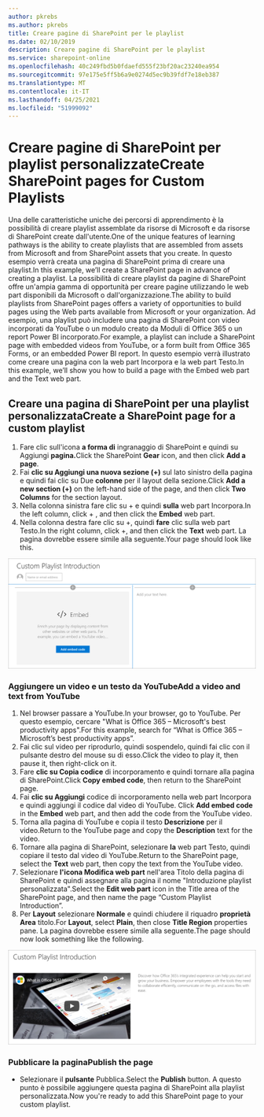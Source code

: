 ```yaml
---
author: pkrebs
ms.author: pkrebs
title: Creare pagine di SharePoint per le playlist
ms.date: 02/10/2019
description: Creare pagine di SharePoint per le playlist
ms.service: sharepoint-online
ms.openlocfilehash: 40c249fbd5b0fdaefd555f23bf20ac23240ea954
ms.sourcegitcommit: 97e175e5ff5b6a9e0274d5ec9b39fdf7e18eb387
ms.translationtype: MT
ms.contentlocale: it-IT
ms.lasthandoff: 04/25/2021
ms.locfileid: "51999092"
---
```

# <a name="create-sharepoint-pages-for-custom-playlists"></a><span data-ttu-id="18c54-103">Creare pagine di SharePoint per playlist personalizzate</span><span class="sxs-lookup"><span data-stu-id="18c54-103">Create SharePoint pages for Custom Playlists</span></span>

<span data-ttu-id="18c54-104">Una delle caratteristiche uniche dei percorsi di apprendimento è la possibilità di creare playlist assemblate da risorse di Microsoft e da risorse di SharePoint create dall'utente.</span><span class="sxs-lookup"><span data-stu-id="18c54-104">One of the unique features of learning pathways is the ability to create playlists that are assembled from assets from Microsoft and from SharePoint assets that you create.</span></span> <span data-ttu-id="18c54-105">In questo esempio verrà creata una pagina di SharePoint prima di creare una playlist.</span><span class="sxs-lookup"><span data-stu-id="18c54-105">In this example, we’ll create a SharePoint page in advance of creating a playlist.</span></span> <span data-ttu-id="18c54-106">La possibilità di creare playlist da pagine di SharePoint offre un'ampia gamma di opportunità per creare pagine utilizzando le web part disponibili da Microsoft o dall'organizzazione.</span><span class="sxs-lookup"><span data-stu-id="18c54-106">The ability to build playlists from SharePoint pages offers a variety of opportunities to build pages using the Web parts available from Microsoft or your organization.</span></span> <span data-ttu-id="18c54-107">Ad esempio, una playlist può includere una pagina di SharePoint con video incorporati da YouTube o un modulo creato da Moduli di Office 365 o un report Power BI incorporato.</span><span class="sxs-lookup"><span data-stu-id="18c54-107">For example, a playlist can include a SharePoint page with embedded videos from YouTube, or a form built from Office 365 Forms, or an embedded Power BI report.</span></span> <span data-ttu-id="18c54-108">In questo esempio verrà illustrato come creare una pagina con la web part Incorpora e la web part Testo.</span><span class="sxs-lookup"><span data-stu-id="18c54-108">In this example, we’ll show you how to build a page with the Embed web part and the Text web part.</span></span>  

## <a name="create-a-sharepoint-page-for-a-custom-playlist"></a><span data-ttu-id="18c54-109">Creare una pagina di SharePoint per una playlist personalizzata</span><span class="sxs-lookup"><span data-stu-id="18c54-109">Create a SharePoint page for a custom playlist</span></span>

1. <span data-ttu-id="18c54-110">Fare clic sull'icona **a forma di** ingranaggio di SharePoint e quindi su Aggiungi **pagina.**</span><span class="sxs-lookup"><span data-stu-id="18c54-110">Click the SharePoint **Gear** icon, and then click **Add a page**.</span></span>
2. <span data-ttu-id="18c54-111">Fai **clic su Aggiungi una nuova sezione (+)** sul lato sinistro della pagina e quindi fai clic su Due **colonne** per il layout della sezione.</span><span class="sxs-lookup"><span data-stu-id="18c54-111">Click **Add a new section (+)** on the left-hand side of the page, and then click **Two Columns** for the section layout.</span></span>
3. <span data-ttu-id="18c54-112">Nella colonna sinistra fare clic su + e quindi **sulla** web part Incorpora.</span><span class="sxs-lookup"><span data-stu-id="18c54-112">In the left column, click + , and then click the **Embed** web part.</span></span> 
4. <span data-ttu-id="18c54-113">Nella colonna destra fare clic su +, quindi **fare** clic sulla web part Testo.</span><span class="sxs-lookup"><span data-stu-id="18c54-113">In the right column, click +, and then click the **Text** web part.</span></span> <span data-ttu-id="18c54-114">La pagina dovrebbe essere simile alla seguente.</span><span class="sxs-lookup"><span data-stu-id="18c54-114">Your page should look like this.</span></span>

![cg-pagenewstart.png](media/cg-pagenewstart.png)

### <a name="add-a-video-and-text-from-youtube"></a><span data-ttu-id="18c54-116">Aggiungere un video e un testo da YouTube</span><span class="sxs-lookup"><span data-stu-id="18c54-116">Add a video and text from YouTube</span></span>

1. <span data-ttu-id="18c54-117">Nel browser passare a YouTube.</span><span class="sxs-lookup"><span data-stu-id="18c54-117">In your browser, go to YouTube.</span></span> <span data-ttu-id="18c54-118">Per questo esempio, cercare "What is Office 365 – Microsoft's best productivity apps".</span><span class="sxs-lookup"><span data-stu-id="18c54-118">For this example, search for “What is Office 365 – Microsoft’s best productivity apps”.</span></span>
2. <span data-ttu-id="18c54-119">Fai clic sul video per riprodurlo, quindi sospendelo, quindi fai clic con il pulsante destro del mouse su di esso.</span><span class="sxs-lookup"><span data-stu-id="18c54-119">Click the video to play it, then pause it, then right-click on it.</span></span> 
3. <span data-ttu-id="18c54-120">Fare **clic su Copia codice** di incorporamento e quindi tornare alla pagina di SharePoint.</span><span class="sxs-lookup"><span data-stu-id="18c54-120">Click **Copy embed code**, then return to the SharePoint page.</span></span> 
4. <span data-ttu-id="18c54-121">Fai **clic su Aggiungi** codice di incorporamento nella web part Incorpora e quindi aggiungi il codice dal video di YouTube. </span><span class="sxs-lookup"><span data-stu-id="18c54-121">Click **Add embed code** in the **Embed** web part, and then add the code from the YouTube video.</span></span>
5. <span data-ttu-id="18c54-122">Torna alla pagina di YouTube e copia il testo **Descrizione** per il video.</span><span class="sxs-lookup"><span data-stu-id="18c54-122">Return to the YouTube page and copy the **Description** text for the video.</span></span> 
6. <span data-ttu-id="18c54-123">Tornare alla pagina di SharePoint, selezionare **la** web part Testo, quindi copiare il testo dal video di YouTube.</span><span class="sxs-lookup"><span data-stu-id="18c54-123">Return to the SharePoint page, select the **Text** web part, then copy the text from the YouTube video.</span></span>
7. <span data-ttu-id="18c54-124">Selezionare **l'icona Modifica web part** nell'area Titolo della pagina di SharePoint e quindi assegnare alla pagina il nome "Introduzione playlist personalizzata".</span><span class="sxs-lookup"><span data-stu-id="18c54-124">Select the **Edit web part** icon  in the Title area of the SharePoint page, and then name the page “Custom Playlist Introduction”.</span></span> 
8. <span data-ttu-id="18c54-125">Per **Layout** selezionare **Normale** e quindi chiudere il riquadro **proprietà Area** titolo.</span><span class="sxs-lookup"><span data-stu-id="18c54-125">For **Layout**, select **Plain**, then close **Title Region** properties pane.</span></span> <span data-ttu-id="18c54-126">La pagina dovrebbe essere simile alla seguente.</span><span class="sxs-lookup"><span data-stu-id="18c54-126">The page should now look something like the following.</span></span> 

![cg-pagenewfinish.png](media/cg-pagenewfinish.png)

### <a name="publish-the-page"></a><span data-ttu-id="18c54-128">Pubblicare la pagina</span><span class="sxs-lookup"><span data-stu-id="18c54-128">Publish the page</span></span>

- <span data-ttu-id="18c54-129">Selezionare il **pulsante** Pubblica.</span><span class="sxs-lookup"><span data-stu-id="18c54-129">Select the **Publish** button.</span></span> <span data-ttu-id="18c54-130">A questo punto è possibile aggiungere questa pagina di SharePoint alla playlist personalizzata.</span><span class="sxs-lookup"><span data-stu-id="18c54-130">Now you're ready to add this SharePoint page to your custom playlist.</span></span> 